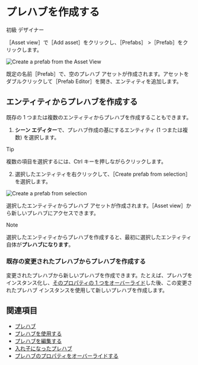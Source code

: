 # プレハブを作成する
<span class="label label-doc-level">初級</span>
<span class="label label-doc-audience">デザイナー</span>

［Asset view］で［Add asset］をクリックし、［Prefabs］ >［Prefab］をクリックします。

![Create a prefab from the Asset View](media/create-prefab-from-asset-view.png)

既定の名前［Prefab］で、空のプレハブ アセットが作成されます。アセットをダブルクリックして［Prefab Editor］を開き、エンティティを追加します。

## エンティティからプレハブを作成する

既存の 1 つまたは複数のエンティティからプレハブを作成することもできます。

1. **シーン エディター**で、プレハブ作成の基にするエンティティ (1 つまたは複数) を選択します。
>[!TIP]
> 複数の項目を選択するには、Ctrl キーを押しながらクリックします。

2. 選択したエンティティを右クリックして、［Create prefab from selection］を選択します。

![Create a prefab from selection](media/create-prefab-from-selection.gif)

選択したエンティティからプレハブ アセットが作成されます。［Asset view］から新しいプレハブにアクセスできます。

>[!NOTE]
>選択したエンティティからプレハブを作成すると、最初に選択したエンティティ自体が**プレハブになります**。

### 既存の変更されたプレハブからプレハブを作成する

変更されたプレハブから新しいプレハブを作成できます。たとえば、プレハブをインスタンス化し、[そのプロパティの 1 つをオーバーライド](override-prefab-properties.md)した後、この変更されたプレハブ インスタンスを使用して新しいプレハブを作成します。

## 関連項目

* [プレハブ](prefabs.md)
* [プレハブを使用する](use-prefabs.md)
* [プレハブを編集する](edit-prefabs.md)
* [入れ子になったプレハブ](nested-prefabs.md)
* [プレハブのプロパティをオーバーライドする](override-prefab-properties.md)
